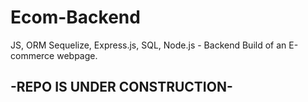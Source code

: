 # Ecom-Backend
JS, ORM Sequelize,  Express.js, SQL, Node.js -  Backend Build of an E-commerce webpage.

## -REPO IS UNDER CONSTRUCTION- 
